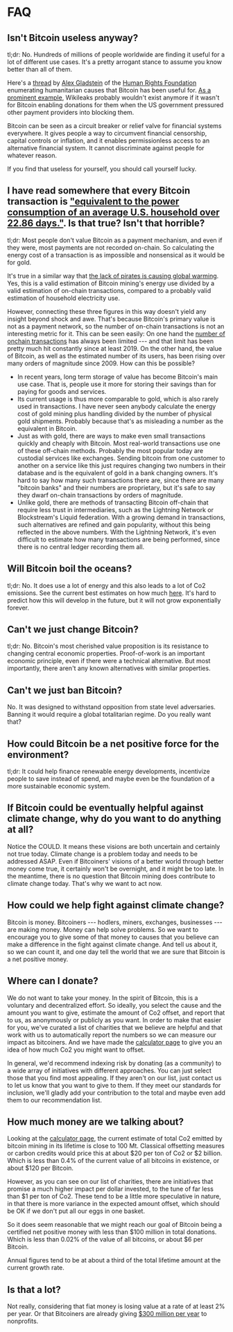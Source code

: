 # FAQ

## Isn't Bitcoin useless anyway?

tl;dr: No. Hundreds of millions of people worldwide are finding it useful for a
lot of different use cases. It's a pretty arrogant stance to assume you know
better than all of them.

Here's a [thread](https://threadreaderapp.com/thread/1340836877595594752.html)
by [Alex Gladstein](https://twitter.com/gladstein) of the [Human Rights
Foundation](https://hrf.org/) enumerating humanitarian causes that Bitcoin has
been useful for. [As a prominent
example](https://web.archive.org/web/20201108012753/https://www.forbes.com/sites/rogerhuang/2019/04/26/how-bitcoin-and-wikileaks-saved-each-other/),
Wikileaks probably wouldn't exist anymore if it wasn't for Bitcoin enabling
donations for them when the US government pressured other payment providers into
blocking them.

Bitcoin can be seen as a circuit breaker or relief valve for financial systems
everywhere. It gives people a way to circumvent financial censorship, capital
controls or inflation, and it enables permissionless access to an alternative
financial system. It cannot discriminate against people for whatever reason.

If you find that useless for yourself, you should call yourself lucky.

## I have read somewhere that every Bitcoin transaction is ["equivalent to the power consumption of an average U.S. household over 22.86 days."](https://digiconomist.net/bitcoin-energy-consumption). Is that true? Isn't that horrible?

tl;dr: Most people don't value Bitcoin as a payment mechanism, and even if they
were, most payments are not recorded on-chain. So calculating the energy cost of
a transaction is as impossible and nonsensical as it would be for gold.

It's true in a similar way that [the lack of pirates is causing global
warming](https://www.forbes.com/sites/erikaandersen/2012/03/23/true-fact-the-lack-of-pirates-is-causing-global-warming/?sh=508707043a67).
Yes, this is a valid estimation of Bitcoin mining's energy use divided by a
valid estimation of on-chain transactions, compared to a probably valid
estimation of household electricity use.

However, connecting these three figures in this way doesn't yield any insight
beyond shock and awe. That's because Bitcoin's primary value is not as a payment
network, so the number of on-chain transactions is not an interesting metric for
it. This can be seen easily: On one hand the [number of onchain
transactions](https://bitinfocharts.com/comparison/bitcoin-transactions.html)
has always been limited --- and that limit has been pretty much hit constantly
since at least 2019. On the other hand, the value of Bitcoin, as well as the
estimated number of its users, has been rising over many orders of magnitude
since 2009. How can this be possible?

  * In recent years, long term storage of value has become Bitcoin's main use
    case. That is, people use it more for storing their savings than for paying
    for goods and services.
  * Its current usage is thus more comparable to gold, which is also rarely used
    in transactions. I have never seen anybody calculate the energy cost of gold
    mining plus handling divided by the number of physical gold shipments.
    Probably because that's as misleading a number as the equivalent in Bitcoin.
  * Just as with gold, there are ways to make even small transactions quickly
    and cheaply with Bitcoin. Most real-world transactions use one of these
    off-chain methods. Probably the most popular today are custodial services
    like exchanges. Sending bitcoin from one customer to another on a service
    like this just requires changing two numbers in their database and is the
    equivalent of gold in a bank changing owners. It's hard to say how many such
    transactions there are, since there are many "bitcoin banks" and their
    numbers are proprietary, but it's safe to say they dwarf on-chain
    transactions by orders of magnitude.
  * Unlike gold, there are methods of transacting Bitcoin off-chain that require
    less trust in intermediaries, such as the Lightning Network or Blockstream's
    Liquid federation. With a growing demand in transactions, such alternatives
    are refined and gain popularity, without this being reflected in the above
    numbers. With the Lightning Network, it's even difficult to estimate how
    many transactions are being performed, since there is no central ledger
    recording them all.
  
    
   

## Will Bitcoin boil the oceans?

tl;dr: No. It does use a lot of energy and this also leads to a lot of Co2
emissions. See the current best estimates on how much
[here](https://netpositive.money/calculator). It's hard to predict how this will
develop in the future, but it will not grow exponentially forever.

## Can't we just change Bitcoin?
  
tl;dr: No. Bitcoin's most cherished value proposition is its resistance to
changing central economic properties. Proof-of-work is an important economic
principle, even if there were a technical alternative. But most importantly,
there aren't any known alternatives with similar properties.

## Can't we just ban Bitcoin?

No. It was designed to withstand opposition from state level adversaries.
Banning it would require a global totalitarian regime. Do you really want that?

## How could Bitcoin be a net positive force for the environment? 

tl;dr: It could help finance renewable energy developments, incentivize people
to save instead of spend, and maybe even be the foundation of a more sustainable
economic system.

## If Bitcoin could be eventually helpful against climate change, why do you want to do anything at all?
  
Notice the COULD. It means these visions are both uncertain and certainly not
true today. Climate change is a problem today and needs to be addressed ASAP.
Even if Bitcoiners' visions of a better world through better money come true, it
certainly won't be overnight, and it might be too late. In the meantime, there
is no question that Bitcoin mining does contribute to climate change today.
That's why we want to act now.  

## How could we help fight against climate change?
  
Bitcoin is money. Bitcoiners --- hodlers, miners, exchanges, businesses --- are
making money. Money can help solve problems. So we want to encourage you to give
some of that money to causes that you believe can make a difference in the fight
against climate change. And tell us about it, so we can count it, and one day
tell the world that we are sure that Bitcoin is a net positive money.
  
## Where can I donate?

We do not want to take your money. In the spirit of Bitcoin, this is a voluntary
and decentralized effort. So ideally, you select the cause and the amount you
want to give, estimate the amount of Co2 offset, and report that to us, as
anonymously or publicly as you want. In order to make that easier for you, we've
curated a list of charities that we believe are helpful and that work with us to
automatically report the numbers so we can measure our impact as bitcoiners. And
we have made the [calculator page](https://netpositive.money/calculator) to give
you an idea of how much Co2 you might want to offset.

In general, we'd recommend indexing risk by donating (as a community) to a wide
array of initiatives with different approaches. You can just select those that
you find most appealing. If they aren't on our list, just contact us to let us
know that you want to give to them. If they meet our standards for inclusion,
we'll gladly add your contribution to the total and maybe even add them to our
recommendation list.

## How much money are we talking about?

Looking at the [calculator page](https://netpositive.money/calculator), the
current estimate of total Co2 emitted by bitcoin mining in its lifetime is close
to 100 Mt. Classical offsetting measures or carbon credits would price this at
about \$20 per ton of Co2 or \$2 billion. Which is less than 0.4% of the current
value of all bitcoins in existence, or about $120 per Bitcoin.

However, as you can see on our list of charities, there are initiatives that
promise a much higher impact per dollar invested, to the tune of far less than
\$1 per ton of Co2. These tend to be a little more speculative in nature, in
that there is more variance in the expected amount offset, which should be OK if
we don't put all our eggs in one basket.

So it does seem reasonable that we might reach our goal of Bitcoin being a
certified net positive money with less than \$100 million in total donations.
Which is less than 0.02% of the value of all bitcoins, or about $6 per Bitcoin.

Annual figures tend to be at about a third of the total lifetime amount at the
current growth rate.

## Is that a lot?

Not really, considering that fiat money is losing value at a rate of at least 2%
per year. Or that Bitcoiners are already giving [\$300 million per
year](https://www.thegivingblock.com/) to nonprofits.

